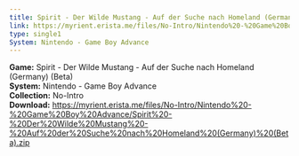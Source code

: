 ```yaml
---
title: Spirit - Der Wilde Mustang - Auf der Suche nach Homeland (Germany) (Beta)
link: https://myrient.erista.me/files/No-Intro/Nintendo%20-%20Game%20Boy%20Advance/Spirit%20-%20Der%20Wilde%20Mustang%20-%20Auf%20der%20Suche%20nach%20Homeland%20(Germany)%20(Beta).zip
type: single1
System: Nintendo - Game Boy Advance
---
```

<b>Game:</b> Spirit - Der Wilde Mustang - Auf der Suche nach Homeland (Germany) (Beta)<br>
<b>System:</b> Nintendo - Game Boy Advance<br>
<b>Collection:</b> No-Intro<br>
<b>Download:</b> https://myrient.erista.me/files/No-Intro/Nintendo%20-%20Game%20Boy%20Advance/Spirit%20-%20Der%20Wilde%20Mustang%20-%20Auf%20der%20Suche%20nach%20Homeland%20(Germany)%20(Beta).zip
